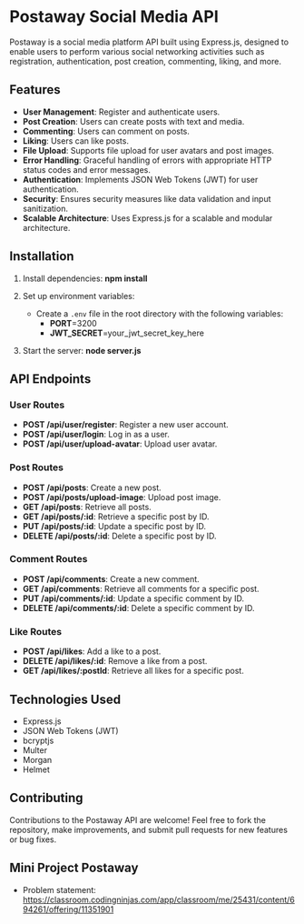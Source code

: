 # Postaway Social Media API

Postaway is a social media platform API built using Express.js, designed to enable users to perform various social networking activities such as registration, authentication, post creation, commenting, liking, and more.

## Features

- **User Management**: Register and authenticate users.
- **Post Creation**: Users can create posts with text and media.
- **Commenting**: Users can comment on posts.
- **Liking**: Users can like posts.
- **File Upload**: Supports file upload for user avatars and post images.
- **Error Handling**: Graceful handling of errors with appropriate HTTP status codes and error messages.
- **Authentication**: Implements JSON Web Tokens (JWT) for user authentication.
- **Security**: Ensures security measures like data validation and input sanitization.
- **Scalable Architecture**: Uses Express.js for a scalable and modular architecture.

## Installation

1. Install dependencies:
   **npm install**

2. Set up environment variables:

   - Create a `.env` file in the root directory with the following variables:
     - **PORT**=3200
     - **JWT_SECRET**=your_jwt_secret_key_here

3. Start the server:
   **node server.js**

## API Endpoints

### User Routes

- **POST /api/user/register**: Register a new user account.
- **POST /api/user/login**: Log in as a user.
- **POST /api/user/upload-avatar**: Upload user avatar.

### Post Routes

- **POST /api/posts**: Create a new post.
- **POST /api/posts/upload-image**: Upload post image.
- **GET /api/posts**: Retrieve all posts.
- **GET /api/posts/:id**: Retrieve a specific post by ID.
- **PUT /api/posts/:id**: Update a specific post by ID.
- **DELETE /api/posts/:id**: Delete a specific post by ID.

### Comment Routes

- **POST /api/comments**: Create a new comment.
- **GET /api/comments**: Retrieve all comments for a specific post.
- **PUT /api/comments/:id**: Update a specific comment by ID.
- **DELETE /api/comments/:id**: Delete a specific comment by ID.

### Like Routes

- **POST /api/likes**: Add a like to a post.
- **DELETE /api/likes/:id**: Remove a like from a post.
- **GET /api/likes/:postId**: Retrieve all likes for a specific post.

## Technologies Used

- Express.js
- JSON Web Tokens (JWT)
- bcryptjs
- Multer
- Morgan
- Helmet

## Contributing

Contributions to the Postaway API are welcome! Feel free to fork the repository, make improvements, and submit pull requests for new features or bug fixes.
## Mini Project Postaway
  - Problem statement: https://classroom.codingninjas.com/app/classroom/me/25431/content/694261/offering/11351901
